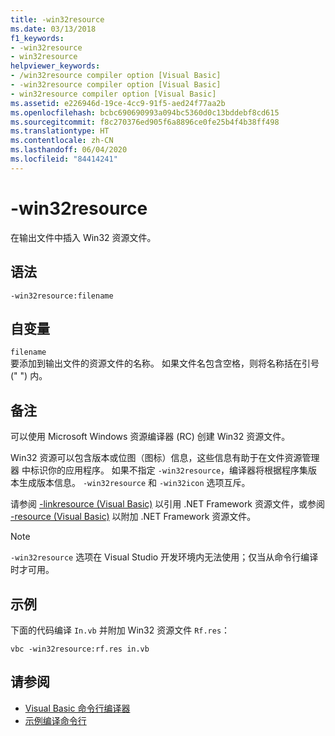 ```yaml
---
title: -win32resource
ms.date: 03/13/2018
f1_keywords:
- -win32resource
- win32resource
helpviewer_keywords:
- /win32resource compiler option [Visual Basic]
- -win32resource compiler option [Visual Basic]
- win32resource compiler option [Visual Basic]
ms.assetid: e226946d-19ce-4cc9-91f5-aed24f77aa2b
ms.openlocfilehash: bcbc690690993a094bc5360d0c13bddebf8cd615
ms.sourcegitcommit: f8c270376ed905f6a8896ce0fe25b4f4b38ff498
ms.translationtype: HT
ms.contentlocale: zh-CN
ms.lasthandoff: 06/04/2020
ms.locfileid: "84414241"
---
```

# <a name="-win32resource"></a>-win32resource
在输出文件中插入 Win32 资源文件。  
  
## <a name="syntax"></a>语法  
  
```console  
-win32resource:filename  
```  
  
## <a name="arguments"></a>自变量  
 `filename`  
 要添加到输出文件的资源文件的名称。 如果文件名包含空格，则将名称括在引号 (" ") 内。  
  
## <a name="remarks"></a>备注  
 可以使用 Microsoft Windows 资源编译器 (RC) 创建 Win32 资源文件。  
  
 Win32 资源可以包含版本或位图（图标）信息，这些信息有助于在文件资源管理器  中标识你的应用程序。 如果不指定 `-win32resource`，编译器将根据程序集版本生成版本信息。 `-win32resource` 和 `-win32icon` 选项互斥。  
  
 请参阅 [-linkresource (Visual Basic)](linkresource.md) 以引用 .NET Framework 资源文件，或参阅 [-resource (Visual Basic)](resource.md) 以附加 .NET Framework 资源文件。  
  
> [!NOTE]
> `-win32resource` 选项在 Visual Studio 开发环境内无法使用；仅当从命令行编译时才可用。  
  
## <a name="example"></a>示例  
 下面的代码编译 `In.vb` 并附加 Win32 资源文件 `Rf.res`：  
  
```console  
vbc -win32resource:rf.res in.vb  
```  
  
## <a name="see-also"></a>请参阅

- [Visual Basic 命令行编译器](index.md)
- [示例编译命令行](sample-compilation-command-lines.md)
